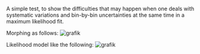 A simple test, to show the difficulties that may happen when one deals with systematic variations and bin-by-bin uncertainties at the same time in a maximum likelihood fit.

Morphing as follows:
![grafik](https://user-images.githubusercontent.com/13552751/155842940-2203ff2e-0ec5-462a-b742-5c8c4ebcba19.png)

Likelihood model like the following:
![grafik](https://user-images.githubusercontent.com/13552751/155842987-39b67b98-6ed2-4268-83b1-5af6e652abe6.png)

